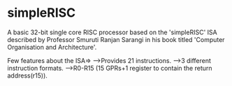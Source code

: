 # simpleRISC
A basic 32-bit single core RISC processor based on the 'simpleRISC' ISA described by Professor Smuruti Ranjan Sarangi in his book titled 'Computer Organisation and Architecture'.

Few features about the ISA=>
  -->Provides 21 instructions.
  -->3 different instruction formats.
  -->R0-R15 (15 GPRs+1 register to contain the return address(r15)).
